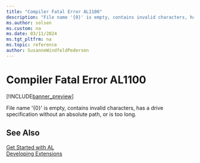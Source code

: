 ```yaml
---
title: "Compiler Fatal Error AL1100"
description: "File name '{0}' is empty, contains invalid characters, has a drive specification without an absolute path, or is too long."
ms.author: solsen
ms.custom: na
ms.date: 03/11/2024
ms.tgt_pltfrm: na
ms.topic: reference
author: SusanneWindfeldPedersen
---
```

[//]: # (START>DO_NOT_EDIT)
[//]: # (IMPORTANT:Do not edit any of the content between here and the END>DO_NOT_EDIT.)
[//]: # (Any modifications should be made in the .xml files in the ModernDev repo.)
# Compiler Fatal Error AL1100

[!INCLUDE[banner_preview](../includes/banner_preview.md)]

File name '{0}' is empty, contains invalid characters, has a drive specification without an absolute path, or is too long.


[//]: # (IMPORTANT: END>DO_NOT_EDIT)
## See Also  
[Get Started with AL](../devenv-get-started.md)  
[Developing Extensions](../devenv-dev-overview.md)  